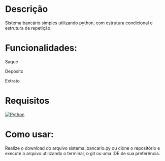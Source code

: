 # Descrição

Sistema bancário simples utilizando python, com estrutura condicional e estrutura de repetição.

# Funcionalidades:

Saque

Depósito

Extrato

# Requisitos

[![Python](https://img.shields.io/badge/Python-FFD43B?style=for-the-badge&logo=python&logoColor=blue)](https://www.python.org/)

# Como usar:

Realize o download do arquivo sistema_bancario.py ou clone o repositório e execute o arquivo utilizando o terminal, o git ou uma IDE de sua preferência.

